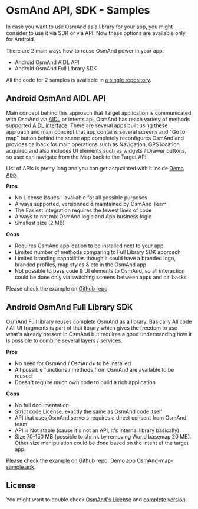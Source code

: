 # OsmAnd API, SDK - Samples
In case you want to use OsmAnd as a library for your app, you might consider to use it via SDK or via API. Now these options are available only for Android.
 
There are 2 main ways how to reuse OsmAnd power in your app:
- Android OsmAnd AIDL API
- Android OsmAnd Full Library SDK

All the code for 2 samples is available in [a single repository](https://github.com/osmandapp/osmand-api-demo).

## Android OsmAnd AIDL API
Main concept behind this approach that Target application is communicated with OsmAnd via [AIDL](https://developer.android.com/guide/components/aidl) or intents api. OsmAnd has reach variety of methods supported [AIDL interface](https://github.com/osmandapp/OsmAnd/blob/master/OsmAnd/src/net/osmand/aidl/IOsmAndAidlInterface.aidl). There are several apps built using these approach and main concept that app contains several screens and "Go to map" button behind the scene app completely reconfigures OsmAnd and provides callback for main operations such as Navigation, GPS location acquired and also includes UI elements such as widgets / Drawer buttons, so user can navigate from the Map back to the Target API.

List of APIs is pretty long and you can get acquainted with it inside [Demo App](https://download.osmand.net/latest-night-build/OsmAnd-api-sample.apk).

**Pros** 
- No License issues - available for all possible purposes
- Always supported, versionned & maintained by OsmAnd Team
- The Easiest integration requires the fewest lines of code
- Always to not mix OsmAnd logic and App business logic
- Smallest size (2 MB)

**Cons**
- Requires OsmAnd application to be installed next to your app
- Limited number of methods comparing to Full Library SDK approach
- Limited branding capabilities though it could have a branded logo, branded profiles, map styles & etc in the OsmAnd app
- Not possible to pass code & UI elements to OsmAnd, so all interaction could be done only via switching screens between apps and callbacks

Please check the example on [Github repo](https://github.com/osmandapp/osmand-api-demo/tree/master/OsmAnd-api-sample).

## Android OsmAnd Full Library SDK
OsmAnd Full library reuses complete OsmAnd as a library. Basically All code / All UI fragments is part of that library which gives the freedom to use what's already present in OsmAnd but requires a good understanding how it is possible to combine several layers / services.

**Pros**
- No need for OsmAnd / OsmAnd+ to be installed 
- All possible functions / methods from OsmAnd are available to be reused
- Doesn't require much own code to build a rich application

**Cons**
- No full documentation
- Strict code License, exactly the same as OsmAnd code itself
- API that uses OsmAnd servers requires a direct consent from OsmAnd team
- API is Not stable (cause it's not an API, it's internal library basically)
- Size 70-150 MB (possible to shrink by removing World basemap 20 MB). Other size manipulation could be done based on the intent of the target app.

Please check the example on [Github repo](https://github.com/osmandapp/osmand-api-demo/tree/master/OsmAnd-map-sample).
Demo app [OsmAnd-map-sample.apk](https://download.osmand.net/latest-night-build/OsmAnd-map-sample.apk).

## License
You might want to double check [OsmAnd's License](https://osmand.net/help-online/license) and [complete version](https://github.com/osmandapp/OsmAnd/blob/master/LICENSE).
